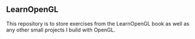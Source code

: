 ## LearnOpenGL
This repository is to store exercises from the LearnOpenGL book as well as any other small projects I build with OpenGL.

